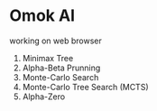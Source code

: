# Omok AI

working on web browser

1. Minimax Tree
2. Alpha-Beta Prunning
3. Monte-Carlo Search
4. Monte-Carlo Tree Search (MCTS)
5. Alpha-Zero
